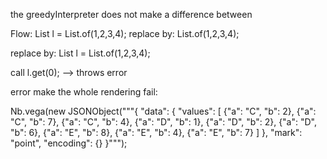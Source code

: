 the greedyInterpreter does not make a difference between

Flow:
List<Integer> l = List.of(1,2,3,4);
replace by: 
List.of(1,2,3,4);

replace by:
List<Integer> l = List.of(1,2,3,4);

call
l.get(0);
--> throws error







error make the whole rendering fail:

Nb.vega(new JSONObject("""{
"data": {
"values": [
{"a": "C", "b": 2}, {"a": "C", "b": 7}, {"a": "C", "b": 4},
{"a": "D", "b": 1}, {"a": "D", "b": 2}, {"a": "D", "b": 6},
{"a": "E", "b": 8}, {"a": "E", "b": 4}, {"a": "E", "b": 7}
]
},
"mark": "point",
"encoding": {}
}""");
